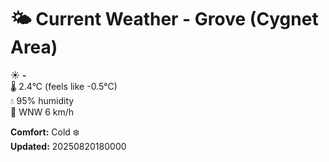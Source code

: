 # 🌤️ Current Weather - Grove (Cygnet Area)

☀️ **-**  
🌡️ 2.4°C (feels like -0.5°C)  
💧 95% humidity  
💨 WNW 6 km/h  

**Comfort:** Cold ❄️  
**Updated:** 20250820180000
